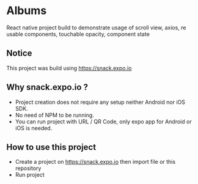 # Albums
React native project build to demonstrate usage of scroll view, axios, re usable components, touchable opacity, component state

## Notice
This project was build using https://snack.expo.io

## Why snack.expo.io ?
- Project creation does not require any setup neither Android nor iOS SDK.
- No need of NPM to be running.
- You can run project with URL / QR Code, only expo app for Android or iOS is needed.

## How to use this project
- Create a project on https://snack.expo.io then import file or this repository
- Run project
